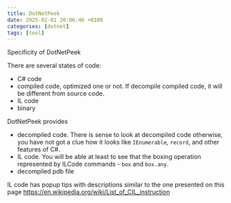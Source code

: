 ```yaml
---
title: DotNetPeek
date: 2025-02-01 20:06:46 +0100
categories: [dotnet]
tags: [tool]
---
```


Specificity of DotNetPeek

There are several states of code:
- C# code
- compiled code, optimized one or not. If decompile compiled code, it will be different from source code.
- IL code 
- binary 

DotNetPeek provides

- decompiled code.  There is sense to look at decompiled code otherwise, you have not got a clue how 	it looks like  `IEnumerable`, `record`,  and other features of C#.   
- IL code.  You will be able at least to see that the boxing operation represented by  ILCode commands -  `box` and `box.any`.
- decompiled pdb file

IL code has  popup tips  with  descriptions similar to the one presented on this page
<https://en.wikipedia.org/wiki/List_of_CIL_instruction>